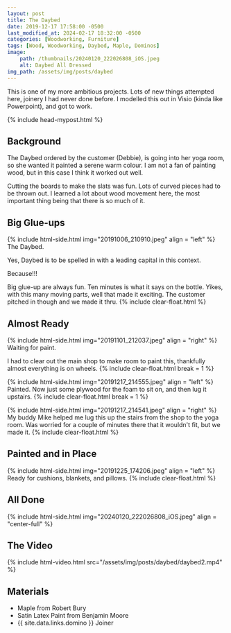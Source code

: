 ```yaml
---
layout: post
title: The Daybed
date: 2019-12-17 17:58:00 -0500
last_modified_at: 2024-02-17 18:32:00 -0500
categories: [Woodworking, Furniture]
tags: [Wood, Woodworking, Daybed, Maple, Dominos]
image: 
    path: /thumbnails/20240120_222026808_iOS.jpeg
    alt: Daybed All Dressed
img_path: /assets/img/posts/daybed
---
```


This is one of my more ambitious projects. Lots of new things attempted here, joinery I had never done before.  I modelled this out in Visio (kinda like Powerpoint), and got to work.

{% include head-mypost.html %}

## Background

The Daybed ordered by the customer (Debbie), is going into her yoga room, so she wanted it painted a serene warm colour.  I am not a fan of painting wood, but in this case I think it worked out well.

Cutting the boards to make the slats was fun.  Lots of curved pieces had to be thrown out.  I learned a lot about wood movement here, the most important thing being that there is so much of it.

## Big Glue-ups

{% include html-side.html img="20191006_210910.jpeg" align = "left" %}
The Daybed.  

Yes, Daybed is to be spelled in with a leading capital in this context.  

Because!!!

Big glue-up are always fun.  Ten minutes is what it says on the bottle.  Yikes, with this many moving parts, well that made it exciting.  The customer pitched in though and we made it thru.
{% include clear-float.html %}

## Almost Ready

{% include html-side.html img="20191101_212037.jpeg" align = "right" %}
Waiting for paint.

I had to clear out the main shop to make room to paint this, thankfully almost everything is on wheels.
{% include clear-float.html break = 1 %}

{% include html-side.html img="20191217_214555.jpeg" align = "left" %}
Painted.  Now just some plywood for the foam to sit on, and then lug it upstairs.
{% include clear-float.html break = 1 %}

{% include html-side.html img="20191217_214541.jpeg" align = "right" %}
My buddy Mike helped me lug this up the stairs from the shop to the yoga room.  Was worried for a couple of minutes there that it wouldn't fit, but we made it.
{% include clear-float.html %}

## Painted and in Place

{% include html-side.html img="20191225_174206.jpeg" align = "left" %}
Ready for cushions, blankets, and pillows.
{% include clear-float.html %}

## All Done

{% include html-side.html img="20240120_222026808_iOS.jpeg" align = "center-full" %}

## The Video

{% include html-video.html src="/assets/img/posts/daybed/daybed2.mp4" %}

## Materials

- Maple from Robert Bury
- Satin Latex Paint from Benjamin Moore
- {{ site.data.links.domino }} Joiner
